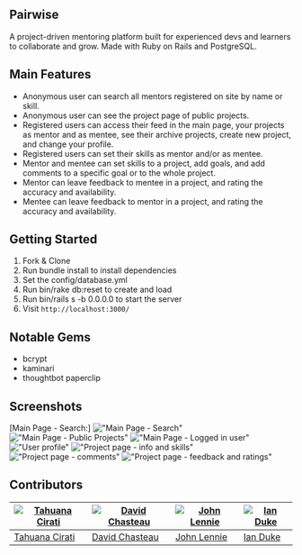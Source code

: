 ## Pairwise

A project-driven mentoring platform built for experienced devs and learners to collaborate and grow. Made with Ruby on Rails and PostgreSQL.


## Main Features

* Anonymous user can search all mentors registered on site by name or skill.
* Anonymous user can see the project page of public projects.
* Registered users can access their feed in the main page, your projects as mentor and as mentee, see their archive projects, create new project, and change your profile.
* Registered users can set their skills as mentor and/or as mentee.
* Mentor and mentee can set skills to a project, add goals, and add comments to a specific goal or to the whole project.
* Mentor can leave feedback to mentee in a project, and rating the accuracy and availability.
* Mentee can leave feedback to mentor in a project, and rating the accuracy and availability.


## Getting Started

1. Fork & Clone
2. Run bundle install to install dependencies
3. Set the config/database.yml
4. Run bin/rake db:reset to create and load
5. Run bin/rails s -b 0.0.0.0 to start the server
6. Visit `http://localhost:3000/`


## Notable Gems

- bcrypt
- kaminari
- thoughtbot paperclip


## Screenshots
[Main Page - Search:]
!["Main Page - Search"](https://github.com/tahuana/LHL_Project7_Pairwise/blob/master/docs/01.main_page_search.png?raw=true)
!["Main Page - Public Projects"](https://github.com/tahuana/LHL_Project7_Pairwise/blob/master/docs/02.main_page_projects.png?raw=true)
!["Main Page - Logged in user"](https://github.com/tahuana/LHL_Project7_Pairwise/blob/master/docs/03.main_page_logged_in.png?raw=true)
!["User profile"](https://github.com/tahuana/LHL_Project7_Pairwise/blob/master/docs/04.user_profile.png?raw=true)
!["Project page - info and skills"](https://github.com/tahuana/LHL_Project7_Pairwise/blob/master/docs/05.project_info_skills.png?raw=true)
!["Project page - comments"](https://github.com/tahuana/LHL_Project7_Pairwise/blob/master/docs/06.project_comments.png?raw=true)
!["Project page - feedback and ratings"](https://github.com/tahuana/LHL_Project7_Pairwise/blob/master/docs/07.project_feedback.png?raw=true)


## Contributors

[![Tahuana Cirati](https://avatars1.githubusercontent.com/u/26929216?v=4&s=400)](https://github.com/tahuana) | [![David Chasteau](https://avatars2.githubusercontent.com/u/7122254?v=4&s=400)](https://github.com/Chasteau) | [![John Lennie](https://avatars2.githubusercontent.com/u/25914398?v=4&s=400)](https://github.com/john-lennie) | [![Ian Duke](https://avatars2.githubusercontent.com/u/16829276?v=3&s=400)](https://github.com/1andee)
---|---|---|---
[Tahuana Cirati](https://github.com/tahuana) | [David Chasteau](https://github.com/Chasteau) | [John Lennie](https://github.com/john-lennie) | [Ian Duke](https://github.com/1andee)
